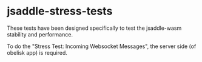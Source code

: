 # jsaddle-stress-tests

These tests have been designed specifically to test the jsaddle-wasm stability and performance.

To do the "Stress Test: Incoming Websocket Messages", the server side (of obelisk app) is required.
